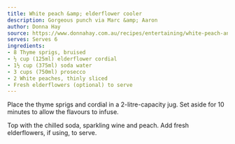 ```yaml
---
title: White peach &amp; elderflower cooler
description: Gorgeous punch via Marc &amp; Aaron
author: Donna Hay
source: https://www.donnahay.com.au/recipes/entertaining/white-peach-and-elderflower-cooler
serves: Serves 6
ingredients:
- 8 Thyme sprigs, bruised
- ½ cup (125ml) elderflower cordial
- 1½ cup (375ml) soda water
- 3 cups (750ml) prosecco
- 2 White peaches, thinly sliced
- Fresh elderflowers (optional) to serve
---
```


Place the thyme sprigs and cordial in a 2-litre-capacity jug. Set aside for 10 minutes to allow the flavours to infuse.

Top with the chilled soda, sparkling wine and peach. Add fresh elderflowers, if using, to serve.
